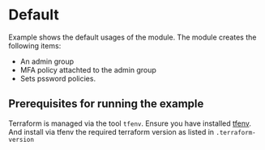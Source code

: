 # Default
Example shows the default usages of the module. The module creates the following items:
- An admin group
- MFA policy attachted to the admin group
- Sets pssword policies.

## Prerequisites for running the example
Terraform is managed via the tool `tfenv`. Ensure you have installed [tfenv](https://github.com/kamatama41/tfenv). And install via tfenv the required terraform version as listed in `.terraform-version`

